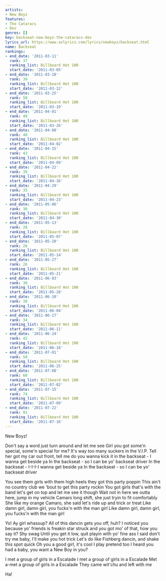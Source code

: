 ```yaml
---
artists:
- New Boyz
features:
- The Cataracs
- Dev
genres: []
key: backseat-new-boyz-the-cataracs-dev
lyrics_url: https://www.azlyrics.com/lyrics/newboyz/backseat.html
name: Backseat
rankings:
- end_date: '2011-03-11'
  rank: 37
  ranking_list: Billboard Hot 100
  start_date: '2011-03-05'
- end_date: '2011-03-18'
  rank: 39
  ranking_list: Billboard Hot 100
  start_date: '2011-03-12'
- end_date: '2011-03-25'
  rank: 50
  ranking_list: Billboard Hot 100
  start_date: '2011-03-19'
- end_date: '2011-04-01'
  rank: 49
  ranking_list: Billboard Hot 100
  start_date: '2011-03-26'
- end_date: '2011-04-08'
  rank: 48
  ranking_list: Billboard Hot 100
  start_date: '2011-04-02'
- end_date: '2011-04-15'
  rank: 43
  ranking_list: Billboard Hot 100
  start_date: '2011-04-09'
- end_date: '2011-04-22'
  rank: 39
  ranking_list: Billboard Hot 100
  start_date: '2011-04-16'
- end_date: '2011-04-29'
  rank: 35
  ranking_list: Billboard Hot 100
  start_date: '2011-04-23'
- end_date: '2011-05-06'
  rank: 30
  ranking_list: Billboard Hot 100
  start_date: '2011-04-30'
- end_date: '2011-05-13'
  rank: 28
  ranking_list: Billboard Hot 100
  start_date: '2011-05-07'
- end_date: '2011-05-20'
  rank: 26
  ranking_list: Billboard Hot 100
  start_date: '2011-05-14'
- end_date: '2011-05-27'
  rank: 26
  ranking_list: Billboard Hot 100
  start_date: '2011-05-21'
- end_date: '2011-06-03'
  rank: 30
  ranking_list: Billboard Hot 100
  start_date: '2011-05-28'
- end_date: '2011-06-10'
  rank: 30
  ranking_list: Billboard Hot 100
  start_date: '2011-06-04'
- end_date: '2011-06-17'
  rank: 34
  ranking_list: Billboard Hot 100
  start_date: '2011-06-11'
- end_date: '2011-06-24'
  rank: 42
  ranking_list: Billboard Hot 100
  start_date: '2011-06-18'
- end_date: '2011-07-01'
  rank: 50
  ranking_list: Billboard Hot 100
  start_date: '2011-06-25'
- end_date: '2011-07-08'
  rank: 60
  ranking_list: Billboard Hot 100
  start_date: '2011-07-02'
- end_date: '2011-07-15'
  rank: 74
  ranking_list: Billboard Hot 100
  start_date: '2011-07-09'
- end_date: '2011-07-22'
  rank: 91
  ranking_list: Billboard Hot 100
  start_date: '2011-07-16'
---
```



New Boyz!


Don't say a word just turn around and let me see
Girl you got some'n special, some'n special for me?
It's way too many suckers in the V.I.P.
Tell her got my car out front, tell me do you wanna kick it
in the backseat - I wanna get beside ya
In the backseat - so I can be yo' backseat driver
In the backseat - I-I-I-I wanna get beside ya
In the backseat - so I can be yo' backseat driver


You see them girls with them high heels they got this party poppin
This ain't no country club we 'bout to get this party rockin
You got girls that's with the band let's get on top and let me see it though
Wait not in here we outta here, jump in my vehicle
Camaro long shift, she just tryin to fit comfortably
She like my orange Camaro, she said let's ride up and trick or treat
Like damn girl, damn girl, you fucks'n with the man girl
Like damn girl, damn girl, you fucks'n with the man girl




Yo! Ay girl whassup? All of this dancin gets you off, huh?
I noticed you because yo' friends is freakin star struck
and you got mo' of that, how you say it? Shy swag
Until you get it low, quit playin with yo' fine ass
I said don't try me baby, I'll make you hot trick
Let's do like Fishberg dancin, and shake this spot quick
Oh you a good girl, it's cool I play pretend too
I heard you had a baby, you want a New Boy in you?

I met a group of girls in a Escalade
I met a group of girls in a Escalade
Met a-met a group of girls in a Escalade
They came wit'chu and left with me

Ha!



